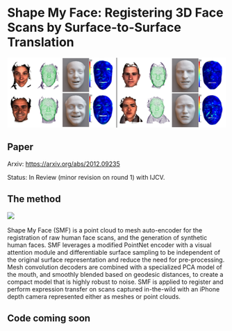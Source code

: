 # Shape My Face: Registering 3D Face Scans by Surface-to-Surface Translation

<img src='./images/teaser.jpg' width=800>

## Paper

Arxiv: https://arxiv.org/abs/2012.09235

Status: In Review (minor revision on round 1) with IJCV.

## The method

<img src='./images/flowchart' width=800>

Shape My Face (SMF) is a point cloud to mesh auto-encoder for the registration of raw human face scans, and the generation of synthetic human faces. SMF leverages a modified PointNet encoder with a visual attention module and differentiable surface sampling to be independent of the original surface representation and reduce the need for pre-processing. Mesh convolution decoders are combined with a specialized PCA model of the mouth, and smoothly blended based on geodesic distances, to create a compact model that is highly robust to noise. SMF is applied to register and perform expression transfer on scans captured in-the-wild with an iPhone depth camera represented either as meshes or point clouds.

## Code coming soon
